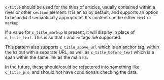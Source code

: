 `c-title` should be used for the titles of articles, usually contained within a river or other `section` element. It is an `h3` by default, and supports an option to be an `h4` if semantically appropriate. It's content can be either `text` or `markup`.

If a value for `c_title_markup` is present, it will display in place of `c_title_text`. This is so that `i` and `em` tags are supported.

This pattern also supports `c_title_above_url` which is an anchor tag, within the `h3` but with a separate URL, as well as `c_title_before_text` which is a span within the same link as the main `h3`.

In the future, these should/could be refactored into something like `c_title_pre`, and should not have conditionals checking the data.
